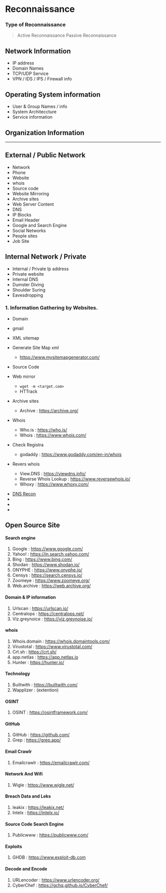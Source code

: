 # Reconnaissance

### Type of Reconnaissance
 > Active Reconnaissance
 > Passive Reconnaissance

## Network Information
  - IP address
  - Domain Names
  - TCP/UDP Service
  - VPN / IDS / IPS / Firewall info

## Operating System information
  - User & Group Names / info
  - System Architeccture
  - Service information

## Organization Information

----------------------------------------

## External / Public Network
 - Network
 - Phone
 - Website
 - whois
 - Source code
 - Website Mirroring
 - Archive sites
 - Web Server Content
 - DNS
 - IP Blocks
 - Email Header
 - Google and Search Engine
 - Social Networks
 - People sites
 - Job Site

## Internal Network / Private
 - Internal / Private Ip address
 - Private website
 - Internal DNS
 - Dumster Diving
 - Shoulder Suring
 - Eavesdropping

### 1. Information Gathering by Websites.
  - Domain
  - gmail
  - XML sitemap
  - Generate Site Map xml
     +  https://www.mysitemapgenerator.com/

  - Source Code
  - Web mirror  
     + ```wget -m <target.com>```
     + HTTrack 

  - Archive sites
     + Archive : https://archive.org/

  - Whois
     + Who.is : https://who.is/
     + Whois  : https://www.whois.com/

  - Check Registra
     + godaddy : https://www.godaddy.com/en-in/whois  

  - Revers whois
     +   View.DNS : https://viewdns.info/
     +   Reverse Whois Lookup : https://www.reversewhois.io/
     +   Whoxy : https://www.whoxy.com/

* <a href="">DNS Recon</a>
* <a href=""></a>
* <a href=""></a>
* <a href=""></a>


## Open Source Site
#### Search engine
1. Google    :   https://www.google.com/
2. Yahoo!    :   https://in.search.yahoo.com/
3. Bing      :   https://www.bing.com/
4. Shodan    :   https://www.shodan.io/   
5. ONYPHE    :   https://www.onyphe.io/
6. Censys    :   https://search.censys.io/
7. Zoomeye   :   https://www.zoomeye.org/
8. Web.archive :  https://web.archive.org/

#### Domain & IP information
1. Urlscan  :  https://urlscan.io/
2. Centralops : https://centralops.net/
3. Viz.greynoice  : https://viz.greynoise.io/

#### whois
1. Whois.domain :  https://whois.domaintools.com/
2. Virustotal   : https://www.virustotal.com/
3. Crt.sh       : https://crt.sh/
4. app.netlas  : https://app.netlas.io
5. Hunter    :  https://hunter.io/

#### Technology
1. Builtwith  : https://builtwith.com/
2. Wapplizer  : (extention)

#### OSINT
1. OSINT    : https://osintframework.com/

#### GitHub
1. GitHub   : https://github.com/
2. Grep     : https://grep.app/

#### Email Crawlr
1. Emailcrawlr : https://emailcrawlr.com/

#### Network And Wifi
1. Wigle    : https://www.wigle.net/

#### Breach Data and Leks
1. Ieakix   : https://leakix.net/
2. Intelx   : https://intelx.io/

#### Source Code Search Engine
1. Publicwww :  https://publicwww.com/

#### Exploits
1. GHDB   :  https://www.exploit-db.com

#### Decode and Encode
1. URLencoder    :  https://www.urlencoder.org/
2. CyberChef  : https://gchq.github.io/CyberChef/






